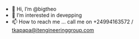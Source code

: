 - 👋 Hi, I’m @bigtheo
- 👀 I’m interested in devepping 
- 📫 How to reach me ...
  call me on +24994163572 / tkapapa@itengineeringgroup.com

<!---
bigtheo/bigtheo is a ✨ special ✨ repository because its `README.md` (this file) appears on your GitHub profile.
You can click the Preview link to take a look at your changes.
--->

